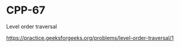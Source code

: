# CPP-67
Level order traversal















https://practice.geeksforgeeks.org/problems/level-order-traversal/1
